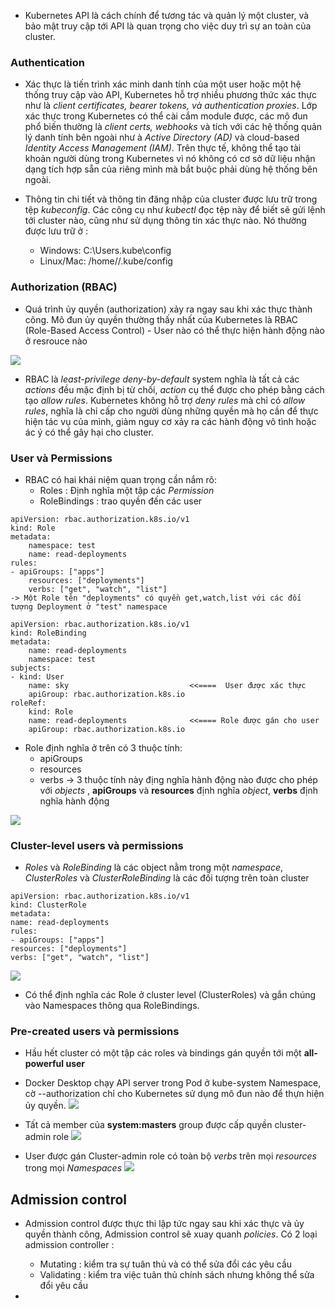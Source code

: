 
- Kubernetes API là cách chính để tương tác và quản lý một cluster, và bảo mật truy cập tới API là quan trọng cho việc duy trì sự an toàn của cluster.
### Authentication

- Xác thực là tiến trình xác minh danh tính của một user hoặc một hệ thống truy cập vào API, Kubernetes hỗ trợ nhiều phương thức xác thực như là *client certificates, bearer tokens, và authentication proxies*. Lớp  xác thực trong Kubernetes có thể cài cắm module được, các mô đun phổ biến thường là *client certs, webhooks* và tích với các hệ thống quản lý danh tính bên ngoài như à *Active Directory (AD)* và cloud-based *Identity Access Management (IAM)*. Trên thực tế, không thể tạo tài khoản người dùng trong Kubernetes vì nó không có cơ sở dữ liệu nhận dạng tích hợp sẵn của riêng mình mà bắt buộc phải dùng hệ thống bên ngoài.

- Thông tin chi tiết và thông tin đăng nhập của cluster được lưu trữ trong tệp *kubeconfig*. Các công cụ như *kubectl* đọc tệp này để biết sẽ gửi lệnh tới cluster nào, cũng như sử dụng thông tin xác thực nào. Nó thường được lưu trữ ở : 
    - Windows: C:\Users<user>.kube\config
    - Linux/Mac: /home/<user>/.kube/config

### Authorization (RBAC)

- Quá trình ủy quyền (authorization) xảy ra ngay sau khi xác thực thành công. Mô đun ủy quyền thường thấy nhất của Kubernetes là RBAC (Role-Based Access Control)  - User nào có thể thực hiện hành động nào ở resrouce nào

![](https://i.imgur.com/gwY1cIU.png)

- RBAC là *least-privilege deny-by-default* system nghĩa là tất cả các *actions* đều mặc định bị từ chối, *action* cụ thể được cho phép bằng cách tạo *allow rules*. Kubernetes không hỗ trợ *deny rules* mà chỉ có *allow rules*, nghĩa là chỉ cấp cho người dùng những quyền mà họ cần để thực hiện tác vụ của mình, giảm nguy cơ xảy ra các hành động vô tình hoặc ác ý có thể gây hại cho cluster.
 
### User và Permissions
-  RBAC có hai khái niệm quan trọng cần nắm rõ: 
    - Roles : Định nghĩa một tập các *Permission*
    - RoleBindings : trao quyền đến các user

```
apiVersion: rbac.authorization.k8s.io/v1
kind: Role
metadata:
    namespace: test
    name: read-deployments
rules:
- apiGroups: ["apps"]
    resources: ["deployments"]
    verbs: ["get", "watch", "list"]
-> Một Role tên "deployments" có quyền get,watch,list với các đối tượng Deployment ở "test" namespace
```
```
apiVersion: rbac.authorization.k8s.io/v1
kind: RoleBinding
metadata:
    name: read-deployments
    namespace: test
subjects:
- kind: User
    name: sky                           <<====  User được xác thực
    apiGroup: rbac.authorization.k8s.io
roleRef:
    kind: Role
    name: read-deployments              <<==== Role được gán cho user
    apiGroup: rbac.authorization.k8s.io

```
-  Role định nghĩa ở trên có 3 thuộc tính: 
    - apiGroups
    - resources
    - verbs
-> 3 thuộc tính này địng nghĩa hành động nào được cho phép với *objects* , **apiGroups** và **resources** định nghĩa *object*, **verbs** định nghĩa hành động

![](https://i.imgur.com/10kpy81.png)

### Cluster-level users và permissions

- *Roles* và *RoleBinding* là các object nằm trong một *namespace*, *ClusterRoles* và *ClusterRoleBinding* là các đối tượng trên toàn cluster

```
apiVersion: rbac.authorization.k8s.io/v1
kind: ClusterRole
metadata:
name: read-deployments
rules:
- apiGroups: ["apps"]
resources: ["deployments"]
verbs: ["get", "watch", "list"]
```
![](https://i.imgur.com/b0GcLLD.png)

- Có thể định nghĩa các Role ở cluster level (ClusterRoles) và gắn chúng vào Namespaces thông qua RoleBindings. 

### Pre-created users và permissions

- Hầu hết cluster có một tập các roles và bindings gán quyền tới một **all-powerful user**
- Docker Desktop chạy API server trong Pod ở kube-system Namespace, cờ --authorization chỉ cho Kubernetes sử dụng mô đun nào để thựn hiện ủy quyền.
![](https://i.imgur.com/wt1D3Q6.png)
- Tất cả member của **system:masters** group được cấp quyền cluster-admin role 
![](https://i.imgur.com/nPuLvF9.png)

-  User được gán Cluster-admin role có toàn bộ *verbs* trên mọi *resources* trong mọi *Namespaces*
![](https://i.imgur.com/raavACp.png)

## Admission control

- Admission control được thực thi lập tức ngay sau khi xác thực và ủy quyền thành công, Admission control sẽ xuay quanh *policies*. Có 2 loại  admission controller : 
    - Mutating : kiểm tra sự tuân thủ và có thể sửa đổi các yêu cầu
    - Validating : kiểm tra việc tuân thủ chính sách nhưng không thể sửa đổi yêu cầu

- 


